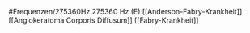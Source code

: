 #Frequenzen/275360Hz
275360 Hz (E)
[[Anderson-Fabry-Krankheit]]
[[Angiokeratoma Corporis Diffusum]]
[[Fabry-Krankheit]]